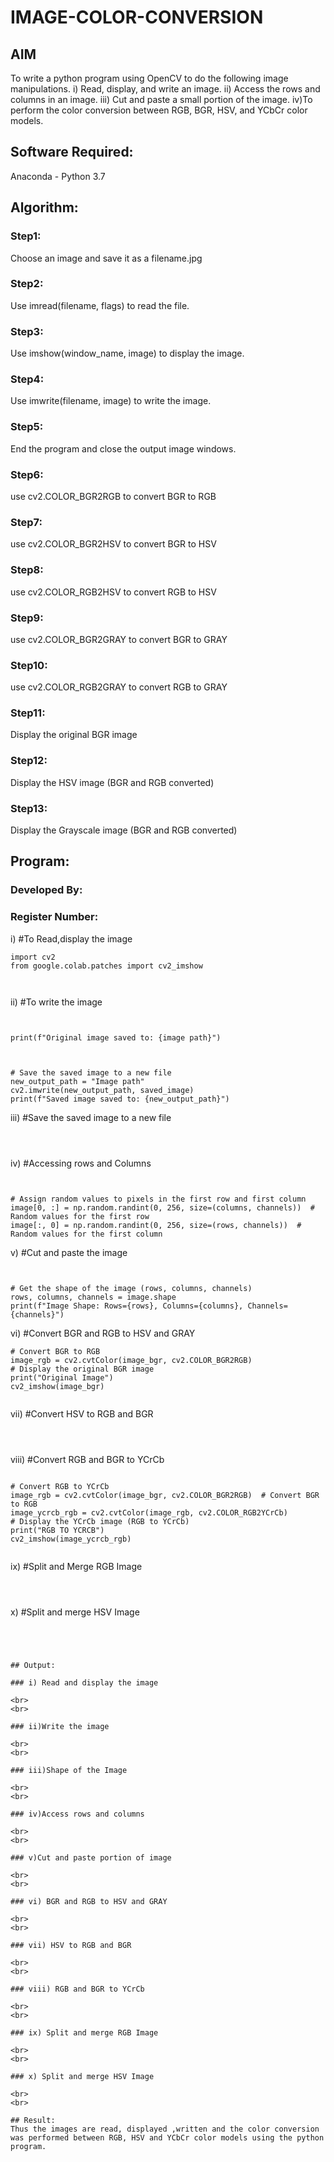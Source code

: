 # IMAGE-COLOR-CONVERSION
## AIM
To write a python program using OpenCV to do the following image manipulations.
i) Read, display, and write an image.
ii) Access the rows and columns in an image.
iii) Cut and paste a small portion of the image.
iv)To perform the color conversion between RGB, BGR, HSV, and YCbCr color models.

## Software Required:
Anaconda - Python 3.7
## Algorithm:
### Step1:
Choose an image and save it as a filename.jpg
### Step2:
Use imread(filename, flags) to read the file.
### Step3:
Use imshow(window_name, image) to display the image.
### Step4:
Use imwrite(filename, image) to write the image.
### Step5:
End the program and close the output image windows.
### Step6:
use cv2.COLOR_BGR2RGB to convert BGR to RGB

### Step7:
use cv2.COLOR_BGR2HSV to convert BGR to HSV

### Step8:
use cv2.COLOR_RGB2HSV to convert RGB to HSV

### Step9:
use cv2.COLOR_BGR2GRAY to convert BGR to GRAY

### Step10:
use cv2.COLOR_RGB2GRAY to convert RGB to GRAY

### Step11:
Display the original BGR image

### Step12:
Display the HSV image (BGR and RGB converted)

### Step13:
Display the Grayscale image (BGR and RGB converted)


## Program:

### Developed By:

### Register Number: 

i) #To Read,display the image
```
import cv2
from google.colab.patches import cv2_imshow



```
ii) #To write the image
```


print(f"Original image saved to: {image path}")



# Save the saved image to a new file
new_output_path = "Image path"
cv2.imwrite(new_output_path, saved_image)
print(f"Saved image saved to: {new_output_path}")
```
iii) #Save the saved image to a new file
```python3



```
iv) #Accessing rows and Columns
```python3


# Assign random values to pixels in the first row and first column
image[0, :] = np.random.randint(0, 256, size=(columns, channels))  # Random values for the first row
image[:, 0] = np.random.randint(0, 256, size=(rows, channels))  # Random values for the first column
```
v) #Cut and paste the image
```python3


# Get the shape of the image (rows, columns, channels)
rows, columns, channels = image.shape
print(f"Image Shape: Rows={rows}, Columns={columns}, Channels={channels}")
```
vi) #Convert BGR and RGB to HSV and GRAY
```python3
# Convert BGR to RGB
image_rgb = cv2.cvtColor(image_bgr, cv2.COLOR_BGR2RGB)
# Display the original BGR image
print("Original Image")
cv2_imshow(image_bgr)


```
vii) #Convert HSV to RGB and BGR
```python3



```
viii) #Convert RGB and BGR to YCrCb
```python3

# Convert RGB to YCrCb
image_rgb = cv2.cvtColor(image_bgr, cv2.COLOR_BGR2RGB)  # Convert BGR to RGB
image_ycrcb_rgb = cv2.cvtColor(image_rgb, cv2.COLOR_RGB2YCrCb)
# Display the YCrCb image (RGB to YCrCb)
print("RGB TO YCRCB")
cv2_imshow(image_ycrcb_rgb)


```
ix) #Split and Merge RGB Image
```python3



```
x) #Split and merge HSV Image
```python3



```
```

## Output:

### i) Read and display the image

<br>
<br>

### ii)Write the image

<br>
<br>

### iii)Shape of the Image

<br>
<br>

### iv)Access rows and columns

<br>
<br>

### v)Cut and paste portion of image

<br>
<br>

### vi) BGR and RGB to HSV and GRAY

<br>
<br>

### vii) HSV to RGB and BGR

<br>
<br>

### viii) RGB and BGR to YCrCb

<br>
<br>

### ix) Split and merge RGB Image

<br>
<br>

### x) Split and merge HSV Image

<br>
<br>

## Result:
Thus the images are read, displayed ,written and the color conversion was performed between RGB, HSV and YCbCr color models using the python program.

